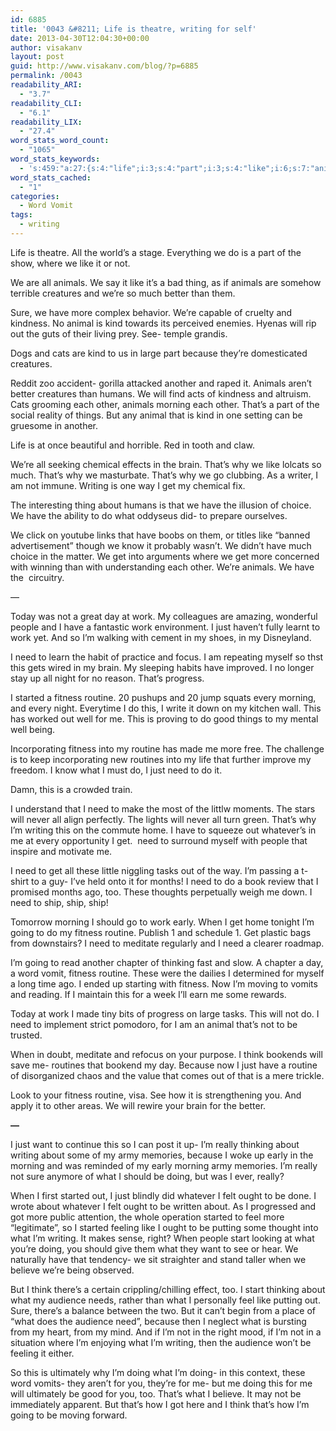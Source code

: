 ```yaml
---
id: 6885
title: '0043 &#8211; Life is theatre, writing for self'
date: 2013-04-30T12:04:30+00:00
author: visakanv
layout: post
guid: http://www.visakanv.com/blog/?p=6885
permalink: /0043
readability_ARI:
  - "3.7"
readability_CLI:
  - "6.1"
readability_LIX:
  - "27.4"
word_stats_word_count:
  - "1065"
word_stats_keywords:
  - 's:459:"a:27:{s:4:"life";i:3;s:4:"part";i:3;s:4:"like";i:6;s:7:"animals";i:5;s:9:"creatures";i:3;s:6:"better";i:3;s:4:"sure";i:3;s:6:"animal";i:3;s:4:"kind";i:3;s:7:"because";i:4;s:7:"morning";i:5;s:5:"brain";i:3;s:7:"writing";i:5;s:4:"work";i:5;s:6:"people";i:3;s:4:"just";i:5;s:4:"need";i:11;s:7:"started";i:4;s:7:"fitness";i:6;s:7:"routine";i:6;s:4:"ship";i:3;s:5:"early";i:3;s:5:"going";i:3;s:8:"thinking";i:3;s:5:"think";i:3;s:6:"really";i:3;s:8:"audience";i:3;}";'
word_stats_cached:
  - "1"
categories:
  - Word Vomit
tags:
  - writing
---
```

<p dir="ltr">
  Life is theatre. All the world&#8217;s a stage. Everything we do is a part of the show, where we like it or not.
</p>

<p dir="ltr">
  We are all animals. We say it like it&#8217;s a bad thing, as if animals are somehow terrible creatures and we&#8217;re so much better than them.
</p>

<p dir="ltr">
  Sure, we have more complex behavior. We&#8217;re capable of cruelty and kindness. No animal is kind towards its perceived enemies. Hyenas will rip out the guts of their living prey. See- temple grandis.
</p>

<p dir="ltr">
  Dogs and cats are kind to us in large part because they&#8217;re domesticated creatures.
</p>

<p dir="ltr">
  Reddit zoo accident- gorilla attacked another and raped it. Animals aren&#8217;t better creatures than humans. We will find acts of kindness and altruism. Cats grooming each other, animals morning each other. That&#8217;s a part of the social reality of things. But any animal that is kind in one setting can be gruesome in another.
</p>

<p dir="ltr">
  Life is at once beautiful and horrible. Red in tooth and claw.
</p>

<p dir="ltr">
  We&#8217;re all seeking chemical effects in the brain. That&#8217;s why we like lolcats so much. That&#8217;s why we masturbate. That&#8217;s why we go clubbing. As a writer, I am not immune. Writing is one way I get my chemical fix.
</p>

<p dir="ltr">
  The interesting thing about humans is that we have the illusion of choice. We have the ability to do what oddyseus did- to prepare ourselves.
</p>

<p dir="ltr">
  We click on youtube links that have boobs on them, or titles like &#8220;banned advertisement&#8221; though we know it probably wasn&#8217;t. We didn&#8217;t have much choice in the matter. We get into arguments where we get more concerned with winning than with understanding each other. We&#8217;re animals. We have the  circuitry.
</p>

<p dir="ltr">
  &#8212;
</p>

<p dir="ltr">
  Today was not a great day at work. My colleagues are amazing, wonderful people and I have a fantastic work environment. I just haven&#8217;t fully learnt to work yet. And so I&#8217;m walking with cement in my shoes, in my Disneyland.
</p>

<p dir="ltr">
  I need to learn the habit of practice and focus. I am repeating myself so thst this gets wired in my brain. My sleeping habits have improved. I no longer stay up all night for no reason. That&#8217;s progress.
</p>

<p dir="ltr">
  I started a fitness routine. 20 pushups and 20 jump squats every morning, and every night. Everytime I do this, I write it down on my kitchen wall. This has worked out well for me. This is proving to do good things to my mental well being.
</p>

<p dir="ltr">
  Incorporating fitness into my routine has made me more free. The challenge is to keep incorporating new routines into my life that further improve my freedom. I know what I must do, I just need to do it.
</p>

<p dir="ltr">
  Damn, this is a crowded train.
</p>

<p dir="ltr">
  I understand that I need to make the most of the littlw moments. The stars will never all align perfectly. The lights will never all turn green. That&#8217;s why I&#8217;m writing this on the commute home. I have to squeeze out whatever&#8217;s in me at every opportunity I get.  need to surround myself with people that inspire and motivate me.
</p>

<p dir="ltr">
  I need to get all these little niggling tasks out of the way. I&#8217;m passing a t-shirt to a guy- I&#8217;ve held onto it for months! I need to do a book review that I promised months ago, too. These thoughts perpetually weigh me down. I need to ship, ship, ship!
</p>

<p dir="ltr">
  Tomorrow morning I should go to work early. When I get home tonight I&#8217;m going to do my fitness routine. Publish 1 and schedule 1. Get plastic bags from downstairs? I need to meditate regularly and I need a clearer roadmap.
</p>

<p dir="ltr">
  I&#8217;m going to read another chapter of thinking fast and slow. A chapter a day, a word vomit, fitness routine. These were the dailies I determined for myself a long time ago. I ended up starting with fitness. Now I&#8217;m moving to vomits and reading. If I maintain this for a week I&#8217;ll earn me some rewards.
</p>

<p dir="ltr">
  Today at work I made tiny bits of progress on large tasks. This will not do. I need to implement strict pomodoro, for I am an animal that&#8217;s not to be trusted.
</p>

<p dir="ltr">
  When in doubt, meditate and refocus on your purpose. I think bookends will save me- routines that bookend my day. Because now I just have a routine of disorganized chaos and the value that comes out of that is a mere trickle.
</p>

<p dir="ltr">
  Look to your fitness routine, visa. See how it is strengthening you. And apply it to other areas. We will rewire your brain for the better.
</p>

<b id="docs-internal-guid-26cf99c9-4b2b-8df7-73fa-f09eaf64612c">&#8212;</b>

I just want to continue this so I can post it up- I&#8217;m really thinking about writing about some of my army memories, because I woke up early in the morning and was reminded of my early morning army memories. I&#8217;m really not sure anymore of what I should be doing, but was I ever, really?

When I first started out, I just blindly did whatever I felt ought to be done. I wrote about whatever I felt ought to be written about. As I progressed and got more public attention, the whole operation started to feel more &#8220;legitimate&#8221;, so I started feeling like I ought to be putting some thought into what I&#8217;m writing. It makes sense, right? When people start looking at what you&#8217;re doing, you should give them what they want to see or hear. We naturally have that tendency- we sit straighter and stand taller when we believe we&#8217;re being observed.

But I think there&#8217;s a certain crippling/chilling effect, too. I start thinking about what my audience needs, rather than what I personally feel like putting out. Sure, there&#8217;s a balance between the two. But it can&#8217;t begin from a place of &#8220;what does the audience need&#8221;, because then I neglect what is bursting from my heart, from my mind. And if I&#8217;m not in the right mood, if I&#8217;m not in a situation where I&#8217;m enjoying what I&#8217;m writing, then the audience won&#8217;t be feeling it either.

So this is ultimately why I&#8217;m doing what I&#8217;m doing- in this context, these word vomits- they aren&#8217;t for you, they&#8217;re for me- but me doing this for me will ultimately be good for you, too. That&#8217;s what I believe. It may not be immediately apparent. But that&#8217;s how I got here and I think that&#8217;s how I&#8217;m going to be moving forward.